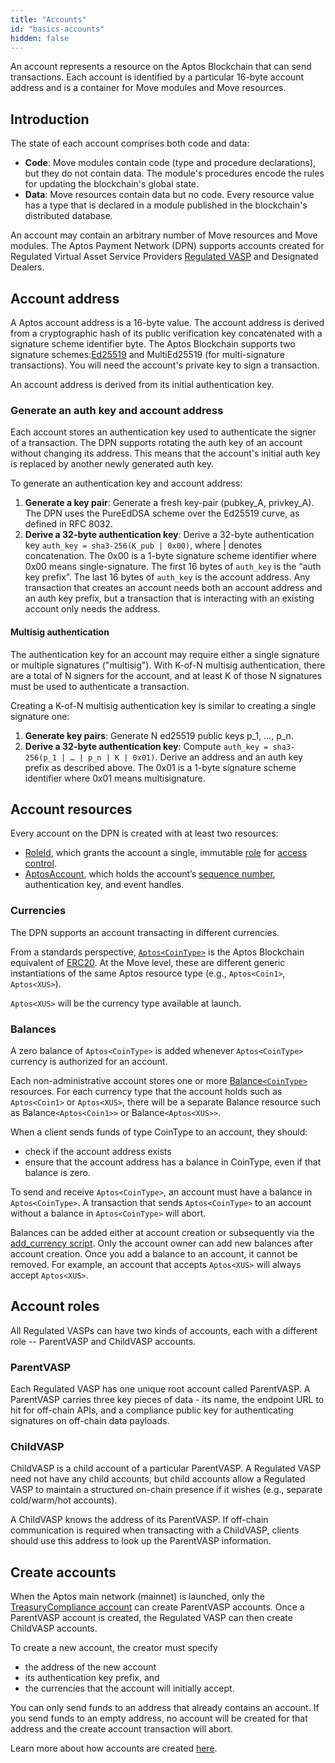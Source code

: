 ```yaml
---
title: "Accounts"
id: "basics-accounts"
hidden: false
---
```

An account represents a resource on the Aptos Blockchain that can send transactions. Each account is identified by a particular 16-byte account address and is a container for Move modules and Move resources.

## Introduction

The state of each account comprises both code and data:

- **Code**: Move modules contain code (type and procedure declarations), but they do not contain data. The module's procedures encode the rules for updating the blockchain's global state.
- **Data**: Move resources contain data but no code. Every resource value has a type that is declared in a module published in the blockchain's distributed database.

An account may contain an arbitrary number of Move resources and Move modules. The Aptos Payment Network (DPN) supports accounts created for Regulated Virtual Asset Service Providers [Regulated VASP](/reference/glossary#regulated-vasp) and Designated Dealers.

## Account address

A Aptos account address is a 16-byte value. The account address is derived from a cryptographic hash of its public verification key concatenated with a signature scheme identifier byte. The Aptos Blockchain supports two signature schemes:[Ed25519](/reference/glossary#ed25519) and MultiEd25519 (for multi-signature transactions). You will need the account's private key to sign a transaction.

An account address is derived from its initial authentication key.

### Generate an auth key and account address
Each account stores an authentication key used to authenticate the signer of a transaction. The DPN supports rotating the auth key of an account without changing its address. This means that the account's initial auth key is replaced by another newly generated auth key.

To generate an authentication key and account address:

1. **Generate a key pair**: Generate a fresh key-pair (pubkey_A, privkey_A). The DPN uses the PureEdDSA scheme over the Ed25519 curve, as defined in RFC 8032.
2. **Derive a 32-byte authentication key**: Derive a 32-byte authentication key `auth_key = sha3-256(K_pub | 0x00)`, where | denotes concatenation. The 0x00 is a 1-byte signature scheme identifier where 0x00 means single-signature. The first 16 bytes of `auth_key` is the “auth key prefix”. The last 16 bytes of `auth_key` is the account address. Any transaction that creates an account needs both an account address and an auth key prefix, but a transaction that is interacting with an existing account only needs the address.

#### Multisig authentication
The authentication key for an account may require either a single signature or multiple signatures ("multisig"). With K-of-N multisig authentication, there are a total of N signers for the account, and at least K of those N signatures must be used to authenticate a transaction.

Creating a K-of-N multisig authentication key is similar to creating a single signature one:
1. **Generate key pairs**: Generate N ed25519 public keys p_1, …, p_n.
2. **Derive a 32-byte authentication key**: Compute `auth_key = sha3-256(p_1 | … | p_n | K | 0x01)`. Derive an address and an auth key prefix as described above. The 0x01 is a 1-byte signature scheme identifier where 0x01 means multisignature.

## Account resources

Every account on the DPN is created with at least two resources:

* [RoleId](https://github.com/aptos/aptos/blob/main/aptos-move/diem-framework/core/doc/Roles.md#resource-roleid), which grants the account a single, immutable [role](basics-accounts.md#account-roles) for [access control](https://github.com/aptos/dip/blob/main/dips/dip-2.md).
* [AptosAccount](https://github.com/aptos/aptos/blob/main/aptos-move/diem-framework/core/doc/AptosAccount.md#resource-aptosaccount), which holds the account’s [sequence number](/reference/glossary#sequence-number), authentication key, and event handles.

### Currencies

The DPN supports an account transacting in different currencies.

From a standards perspective, [`Aptos<CoinType>`](https://github.com/aptos/aptos/blob/main/aptos-move/diem-framework/core/doc/Aptos.md#resource-aptos) is the Aptos Blockchain equivalent of [ERC20](https://eips.ethereum.org/EIPS/eip-20). At the Move level, these are different generic instantiations of the same Aptos resource type (e.g., `Aptos<Coin1>`, `Aptos<XUS>`).

`Aptos<XUS>` will be the currency type available at launch.

### Balances

A zero balance of `Aptos<CoinType>` is added whenever `Aptos<CoinType>` currency is authorized for an account.

Each non-administrative account stores one or more [Balance`<CoinType>`](https://github.com/aptos/aptos/blob/main/aptos-move/diem-framework/core/doc/AptosAccount.md#resource-balance) resources. For each currency type that the account holds such as `Aptos<Coin1>` or `Aptos<XUS>`, there will be a separate Balance resource such as Balance`<Aptos<Coin1>>` or Balance`<Aptos<XUS>>`.

When a client sends funds of type CoinType to an account, they should:
* check if the account address exists
* ensure that the account address has a balance in CoinType, even if that balance is zero.

To send and receive `Aptos<CoinType>`, an account must have a balance in `Aptos<CoinType>`. A transaction that sends `Aptos<CoinType>` to an account without a balance in `Aptos<CoinType>` will abort.

Balances can be added either at account creation or subsequently via the [add_currency script](../transactions/txns-types/txns-manage-accounts.md#add-a-currency-to-an-account). Only the account owner can add new balances after account creation. Once you add a balance to an account, it cannot be removed. For example, an account that accepts `Aptos<XUS>` will always accept `Aptos<XUS>`.

## Account roles

All Regulated VASPs can have two kinds of accounts, each with a different role -- ParentVASP and ChildVASP accounts.

### ParentVASP
Each Regulated VASP has one unique root account called ParentVASP. A ParentVASP carries three key pieces of data - its name, the endpoint URL to hit for off-chain APIs, and a compliance public key for authenticating signatures on off-chain data payloads.

### ChildVASP
ChildVASP is a child account of a particular ParentVASP. A Regulated VASP need not have any child accounts, but child accounts allow a Regulated VASP to maintain a structured on-chain presence if it wishes (e.g., separate cold/warm/hot accounts).

A ChildVASP knows the address of its ParentVASP. If off-chain communication is required when transacting with a ChildVASP, clients should use this address to look up the ParentVASP information.


## Create accounts

When the Aptos main network (mainnet) is launched, only the [TreasuryCompliance account](https://github.com/aptos/dip/blob/main/dips/dip-2.md#roles) can create ParentVASP accounts. Once a ParentVASP account is created, the Regulated VASP can then create ChildVASP accounts.

To create a new account, the creator must specify
* the address of the new account
* its authentication key prefix, and
* the currencies that the account will initially accept.

You can only send funds to an address that already contains an account. If you send funds to an empty address, no account will be created for that address and the create account transaction will abort.

Learn more about how accounts are created [here](../transactions/txns-types/txns-create-accounts-mint.md).

